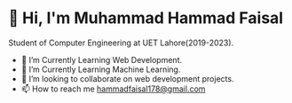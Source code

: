 # 👋 Hi, I'm Muhammad Hammad Faisal
Student of Computer Engineering at UET Lahore(2019-2023).
- 👀 I’m Currently Learning Web Development.
- 🌱 I’m Currently Learning Machine Learning.
- 💞️ I’m looking to collaborate on web development projects.
- 📫 How to reach me hammadfaisal178@gmail.com  

<!---
Hammad-001/Hammad-001 is a ✨ special ✨ repository because its `README.md` (this file) appears on your GitHub profile.
You can click the Preview link to take a look at your changes.
--->
